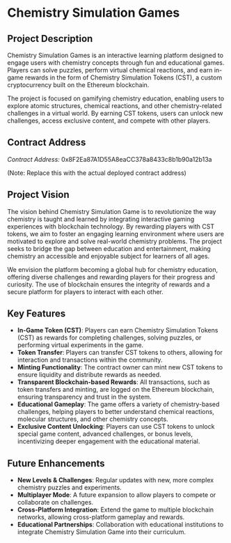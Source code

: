 # Chemistry Simulation Games



## Project Description
Chemistry Simulation Games is an interactive learning platform designed to engage users with chemistry concepts through fun and educational games. Players can solve puzzles, perform virtual chemical reactions, and earn in-game rewards in the form of Chemistry Simulation Tokens (CST), a custom cryptocurrency built on the Ethereum blockchain.

The project is focused on gamifying chemistry education, enabling users to explore atomic structures, chemical reactions, and other chemistry-related challenges in a virtual world. By earning CST tokens, users can unlock new challenges, access exclusive content, and compete with other players.

## Contract Address
*Contract Address:*
0x8F2Ea87A1D55A8eaCC378a8433c8b1b90a12b13a

(Note: Replace this with the actual deployed contract address)

## Project Vision
The vision behind Chemistry Simulation Game is to revolutionize the way chemistry is taught and learned by integrating interactive gaming experiences with blockchain technology. By rewarding players with CST tokens, we aim to foster an engaging learning environment where users are motivated to explore and solve real-world chemistry problems. The project seeks to bridge the gap between education and entertainment, making chemistry an accessible and enjoyable subject for learners of all ages.

We envision the platform becoming a global hub for chemistry education, offering diverse challenges and rewarding players for their progress and curiosity. The use of blockchain ensures the integrity of rewards and a secure platform for players to interact with each other.

## Key Features
- **In-Game Token (CST)**: Players can earn Chemistry Simulation Tokens (CST) as rewards for completing challenges, solving puzzles, or performing virtual experiments in the game.
- **Token Transfer**: Players can transfer CST tokens to others, allowing for interaction and transactions within the community.
- **Minting Functionality**: The contract owner can mint new CST tokens to ensure liquidity and distribute rewards as needed.
- **Transparent Blockchain-based Rewards**: All transactions, such as token transfers and minting, are logged on the Ethereum blockchain, ensuring transparency and trust in the system.
- **Educational Gameplay**: The game offers a variety of chemistry-based challenges, helping players to better understand chemical reactions, molecular structures, and other chemistry concepts.
- **Exclusive Content Unlocking**: Players can use CST tokens to unlock special game content, advanced challenges, or bonus levels, incentivizing deeper engagement with the educational material.



## Future Enhancements
- **New Levels & Challenges**: Regular updates with new, more complex chemistry puzzles and experiments.
- **Multiplayer Mode**: A future expansion to allow players to compete or collaborate on challenges.
- **Cross-Platform Integration**: Extend the game to multiple blockchain networks, allowing cross-platform gameplay and rewards.
- **Educational Partnerships**: Collaboration with educational institutions to integrate Chemistry Simulation Game into their curriculum.



